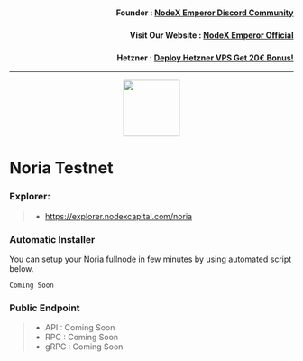 <h3><p style="font-size:14px" align="right">Founder :
<a href="https://discord.gg/bDUAwZhqBb" target="_blank">NodeX Emperor Discord Community</a></p></h3>
<h3><p style="font-size:14px" align="right">Visit Our Website :
<a href="https://nodex.one" target="_blank">NodeX Emperor Official</a></p></h3>
<h3><p style="font-size:14px" align="right">Hetzner :
<a href="https://hetzner.cloud/?ref=bMTVi7dcwSgA" target="_blank">Deploy Hetzner VPS Get 20€ Bonus!</a></h3>
<hr>

<p align="center">
  <img height="100" height="auto" src="https://polkachu.com/images/chains/noria.png">
</p>

# Noria Testnet

### Explorer:
>-  https://explorer.nodexcapital.com/noria

### Automatic Installer
You can setup your Noria fullnode in few minutes by using automated script below.
```
Coming Soon
```
### Public Endpoint

>- API : Coming Soon
>- RPC : Coming Soon
>- gRPC : Coming Soon